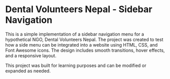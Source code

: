 # Dental Volunteers Nepal - Sidebar Navigation
This is a simple implementation of a sidebar navigation menu for a hypothetical NGO, Dental Volunteers Nepal. The project was created to test how a side menu can be integrated into a website using HTML, CSS, and Font Awesome icons. The design includes smooth transitions, hover effects, and a responsive layout.

This project was built for learning purposes and can be modified or expanded as needed.

